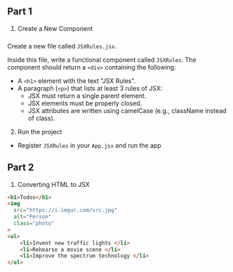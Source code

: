 ## Part 1
1. Create a New Component
###
Create a new file called `JSXRules.jsx`.

Inside this file, write a functional component called `JSXRules`.
The component should return a `<div>` containing the following:
- A `<h1>` element with the text "JSX Rules".
- A paragraph (`<p>`) that lists at least 3 rules of JSX:
    - JSX must return a single parent element.
    - JSX elements must be properly closed.
    - JSX attributes are written using camelCase (e.g., className instead of class).
2. Run the project
- Register `JSXRules` in your `App.jsx` and run the app 

## Part 2
1. Converting HTML to JSX
```html
<h1>Todos</h1>
<img 
  src="https://i.imgur.com/src.jpg" 
  alt="Person" 
  class="photo"
>
<ul>
    <li>Invent new traffic lights </li>
    <li>Rehearse a movie scene </li>
    <li>Improve the spectrum technology </li>
</ul>
```